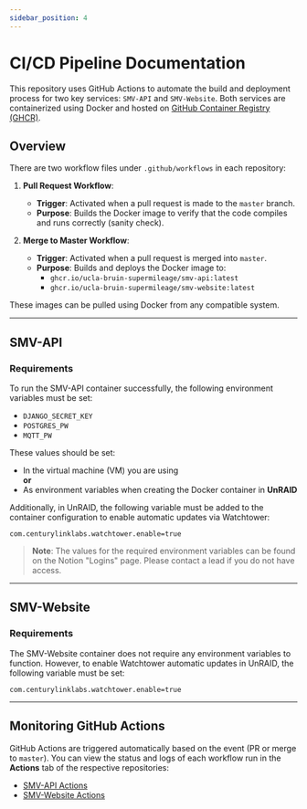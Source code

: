 ```yaml
---
sidebar_position: 4
---
```

# CI/CD Pipeline Documentation

This repository uses GitHub Actions to automate the build and deployment process for two key services: `SMV-API` and `SMV-Website`. Both services are containerized using Docker and hosted on [GitHub Container Registry (GHCR)](https://ghcr.io/).

## Overview

There are two workflow files under `.github/workflows` in each repository:

1. **Pull Request Workflow**:  
   - **Trigger**: Activated when a pull request is made to the `master` branch.  
   - **Purpose**: Builds the Docker image to verify that the code compiles and runs correctly (sanity check).

2. **Merge to Master Workflow**:  
   - **Trigger**: Activated when a pull request is merged into `master`.  
   - **Purpose**: Builds and deploys the Docker image to:
     - `ghcr.io/ucla-bruin-supermileage/smv-api:latest`
     - `ghcr.io/ucla-bruin-supermileage/smv-website:latest`

These images can be pulled using Docker from any compatible system.

---

## SMV-API

### Requirements

To run the SMV-API container successfully, the following environment variables must be set:

- `DJANGO_SECRET_KEY`  
- `POSTGRES_PW`  
- `MQTT_PW`

These values should be set:

- In the virtual machine (VM) you are using  
**or**  
- As environment variables when creating the Docker container in **UnRAID**

Additionally, in UnRAID, the following variable must be added to the container configuration to enable automatic updates via Watchtower:

```env
com.centurylinklabs.watchtower.enable=true
```

>  **Note**: The values for the required environment variables can be found on the Notion "Logins" page. Please contact a lead if you do not have access.

---

## SMV-Website

### Requirements

The SMV-Website container does not require any environment variables to function. However, to enable Watchtower automatic updates in UnRAID, the following variable must be set:

```env
com.centurylinklabs.watchtower.enable=true
```

---

## Monitoring GitHub Actions

GitHub Actions are triggered automatically based on the event (PR or merge to `master`). You can view the status and logs of each workflow run in the **Actions** tab of the respective repositories:

- [SMV-API Actions](https://github.com/ucla-bruin-supermileage/smv-api/actions)
- [SMV-Website Actions](https://github.com/ucla-bruin-supermileage/smv-website/actions)
